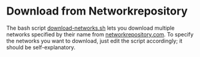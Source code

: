# Download from Networkrepository #

The bash script [download-networks.sh](download-networks.sh) lets you
download multiple networks specified by their name from
[networkrepository.com]([https://networkrepository.com).  To specify
the networks you want to download, just edit the script accordingly;
it should be self-explanatory.

